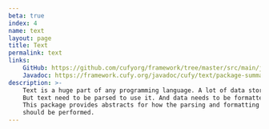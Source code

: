 ```yaml
---
beta: true
index: 4
name: text
layout: page
title: Text
permalink: text
links:
    GitHub: https://github.com/cufyorg/framework/tree/master/src/main/java/cufy/text
    Javadoc: https://framework.cufy.org/javadoc/cufy/text/package-summary.html
description: >-
    Text is a huge part of any programming language. A lot of data stored as text.
    But text need to be parsed to use it. And data needs to be formatted to treat it as text.
    This package provides abstracts for how the parsing and formatting process
    should be performed.
---
```

